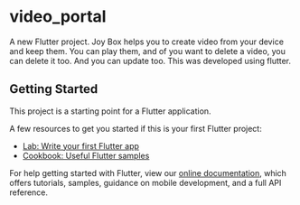 # video_portal

A new Flutter project. Joy Box helps you to create video from your device and keep them. You can play them, and of you want to delete a 
video, you can delete it too. And you can update too. This was developed using flutter. 

## Getting Started

This project is a starting point for a Flutter application.

A few resources to get you started if this is your first Flutter project:

- [Lab: Write your first Flutter app](https://flutter.dev/docs/get-started/codelab)
- [Cookbook: Useful Flutter samples](https://flutter.dev/docs/cookbook)

For help getting started with Flutter, view our
[online documentation](https://flutter.dev/docs), which offers tutorials,
samples, guidance on mobile development, and a full API reference.
